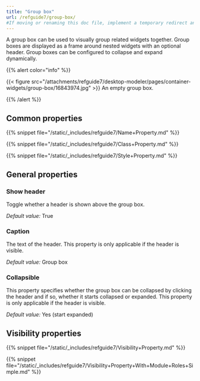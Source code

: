 ```yaml
---
title: "Group box"
url: /refguide7/group-box/
#If moving or renaming this doc file, implement a temporary redirect and let the respective team know they should update the URL in the product. See Mapping to Products for more details.
---
```



A group box can be used to visually group related widgets together. Group boxes are displayed as a frame around nested widgets with an optional header. Group boxes can be configured to collapse and expand dynamically.

{{% alert color="info" %}}

{{< figure src="/attachments/refguide7/desktop-modeler/pages/container-widgets/group-box/16843974.jpg" >}}
An empty group box.

{{% /alert %}}

## Common properties

{{% snippet file="/static/_includes/refguide7/Name+Property.md" %}}

{{% snippet file="/static/_includes/refguide7/Class+Property.md" %}}

{{% snippet file="/static/_includes/refguide7/Style+Property.md" %}}

## General properties

### Show header

Toggle whether a header is shown above the group box.

*Default value:* True

### Caption

The text of the header. This property is only applicable if the header is visible.

*Default value:* Group box

### Collapsible

This property specifies whether the group box can be collapsed by clicking the header and if so, whether it starts collapsed or expanded. This property is only applicable if the header is visible.

*Default value:* Yes (start expanded)

## Visibility properties

{{% snippet file="/static/_includes/refguide7/Visibility+Property.md" %}}

{{% snippet file="/static/_includes/refguide7/Visibility+Property+With+Module+Roles+Simple.md" %}}
